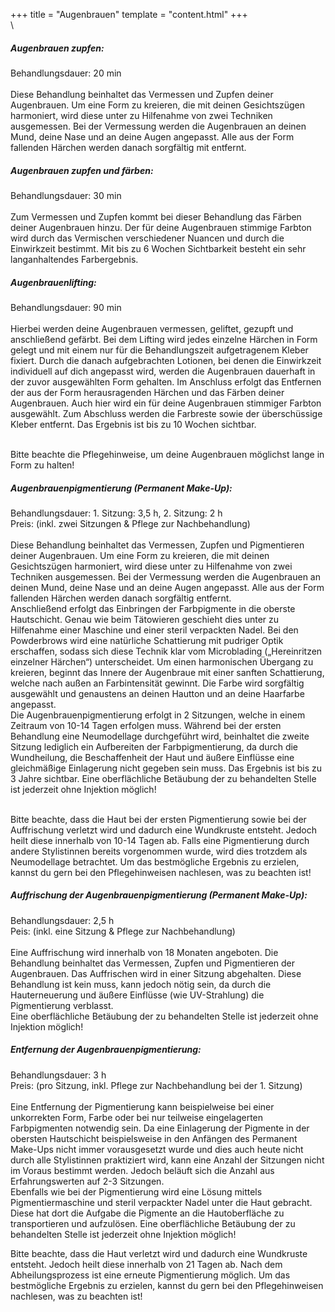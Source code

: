 +++
title = "Augenbrauen"
template = "content.html"
+++
\
\
<div class="p-5">
<h5 class="font-bold">Augenbrauen zupfen:</h5>
Behandlungsdauer: 20 min<br/>
<br/>
Diese Behandlung beinhaltet das Vermessen und Zupfen deiner Augenbrauen. Um eine Form zu kreieren, die mit deinen Gesichtszügen harmoniert, wird diese unter zu Hilfenahme von zwei Techniken ausgemessen. Bei der Vermessung werden die Augenbrauen an deinen Mund, deine Nase und an deine Augen angepasst. Alle aus der Form fallenden Härchen werden danach sorgfältig mit entfernt. 
</div>

<div class="p-5 bg-price2">
<h5 class="font-bold">Augenbrauen zupfen und färben:</h5>
Behandlungsdauer: 30 min<br/>
<br/>
Zum Vermessen und Zupfen kommt bei dieser Behandlung das Färben deiner Augenbrauen hinzu. Der für deine Augenbrauen stimmige Farbton wird durch das Vermischen verschiedener Nuancen und durch die Einwirkzeit bestimmt. Mit bis zu 6 Wochen Sichtbarkeit besteht ein sehr langanhaltendes Farbergebnis.
</div>

<div class="p-5">
<h5 class="font-bold">Augenbrauenlifting:</h5>
Behandlungsdauer: 90 min<br/>
<br/>
Hierbei werden deine Augenbrauen vermessen, geliftet, gezupft und anschließend gefärbt. Bei dem Lifting wird jedes einzelne Härchen in Form gelegt und mit einem nur für die Behandlungszeit aufgetragenem Kleber fixiert. Durch die danach aufgebrachten Lotionen, bei denen die Einwirkzeit individuell auf dich angepasst wird, werden die Augenbrauen dauerhaft in der zuvor ausgewählten Form gehalten. Im Anschluss erfolgt das Entfernen der aus der Form herausragenden Härchen und das Färben deiner Augenbrauen. Auch hier wird ein für deine Augenbrauen stimmiger Farbton ausgewählt. Zum Abschluss werden die Farbreste sowie der überschüssige Kleber entfernt. Das Ergebnis ist bis zu 10 Wochen sichtbar.
<br/><br/>
<p class="italic">Bitte beachte die Pflegehinweise, um deine Augenbrauen möglichst lange in Form zu halten!</p>
</div>

<div class="p-5">
<h5 class="font-bold">Augenbrauenpigmentierung (Permanent Make-Up):</h5>
Behandlungsdauer: 1. Sitzung: 3,5 h, 2. Sitzung: 2 h<br/>
Preis: (inkl. zwei Sitzungen & Pflege zur Nachbehandlung)<br/>
<br/>
Diese Behandlung beinhaltet das Vermessen, Zupfen und Pigmentieren deiner Augenbrauen. Um eine Form zu kreieren, die mit deinen Gesichtszügen harmoniert, wird diese unter zu Hilfenahme von zwei Techniken ausgemessen. Bei der Vermessung werden die Augenbrauen an deinen Mund, deine Nase und an deine Augen angepasst. Alle aus der Form fallenden Härchen werden danach sorgfältig entfernt.<br/>
Anschließend erfolgt das Einbringen der Farbpigmente in die oberste Hautschicht. Genau wie beim Tätowieren geschieht dies unter zu Hilfenahme einer Maschine und einer steril verpackten Nadel. Bei den Powderbrows wird eine natürliche Schattierung mit pudriger Optik erschaffen, sodass sich diese Technik klar vom Microblading („Hereinritzen einzelner Härchen“) unterscheidet. Um einen harmonischen Übergang zu kreieren, beginnt das Innere der Augenbraue mit einer sanften Schattierung, welche nach außen an Farbintensität gewinnt. Die Farbe wird sorgfältig ausgewählt und genaustens an deinen Hautton und an deine Haarfarbe angepasst.<br/>
Die Augenbrauenpigmentierung erfolgt in 2 Sitzungen, welche in einem Zeitraum von 10-14 Tagen erfolgen muss. Während bei der ersten Behandlung eine Neumodellage durchgeführt wird, 
beinhaltet die zweite Sitzung lediglich ein Aufbereiten der Farbpigmentierung, da durch die Wundheilung, die Beschaffenheit der Haut und äußere Einflüsse eine gleichmäßige Einlagerung nicht gegeben sein muss. Das Ergebnis ist bis zu 3 Jahre sichtbar.
Eine oberflächliche Betäubung der zu behandelten Stelle ist jederzeit ohne Injektion möglich!
<br/><br/>
<p class="italic">Bitte beachte, dass die Haut bei der ersten Pigmentierung sowie bei der Auffrischung verletzt wird und dadurch eine Wundkruste entsteht. Jedoch heilt diese innerhalb von 10-14 Tagen ab. Falls eine Pigmentierung durch andere Stylistinnen bereits vorgenommen wurde, wird dies trotzdem als Neumodellage betrachtet. Um das bestmögliche Ergebnis zu erzielen, kannst du gern bei den Pflegehinweisen nachlesen, was zu beachten ist!</p>
</div>

<div class="bg-price3 flex flex-col md:flex-row relative text-white">
    <div class="flex-1 justify-between p-4 leading-normal">
        <h5 class="font-bold">Auffrischung der Augenbrauenpigmentierung (Permanent Make-Up):</h5>
        Behandlungsdauer: 2,5 h<br/>
        Peis: (inkl. eine Sitzung & Pflege zur Nachbehandlung)<br/>
        <br/>
        Eine Auffrischung wird innerhalb von 18 Monaten angeboten. Die Behandlung beinhaltet das Vermessen, Zupfen und Pigmentieren der Augenbrauen. Das Auffrischen wird in einer Sitzung abgehalten. Diese Behandlung ist kein muss, kann jedoch nötig sein, da durch die Hauterneuerung und äußere Einflüsse (wie UV-Strahlung) die Pigmentierung verblasst.<br/>
        Eine oberflächliche Betäubung der zu behandelten Stelle ist jederzeit ohne Injektion möglich!
    </div>
    <div class="relative md:w-1/5">
        <img class="w-full" src="/img/augenbraun.jpg" alt="">
    </div>
</div>

<div class="p-5">
<h5 class="font-bold">Entfernung der Augenbrauenpigmentierung:</h5>
Behandlungsdauer: 3 h<br/>
Preis: (pro Sitzung, inkl. Pflege zur Nachbehandlung bei der 1. Sitzung)<br/>
<br/>
Eine Entfernung der Pigmentierung kann beispielweise bei einer unkorrekten Form, Farbe oder bei nur teilweise eingelagerten Farbpigmenten notwendig sein. Da eine Einlagerung der Pigmente in der obersten Hautschicht beispielsweise in den Anfängen des Permanent Make-Ups nicht immer vorausgesetzt wurde und dies auch heute nicht durch alle Stylistinnen praktiziert wird, kann eine Anzahl der Sitzungen nicht im Voraus bestimmt werden. Jedoch beläuft sich die Anzahl aus Erfahrungswerten auf 2-3 Sitzungen.<br/>
Ebenfalls wie bei der Pigmentierung wird eine Lösung mittels Pigmentiermaschine und steril verpackter Nadel unter die Haut gebracht. Diese hat dort die Aufgabe die Pigmente an die Hautoberfläche zu transportieren und aufzulösen.
Eine oberflächliche Betäubung der zu behandelten Stelle ist jederzeit ohne Injektion möglich!
</div>

<p class="italic">Bitte beachte, dass die Haut verletzt wird und dadurch eine Wundkruste entsteht. Jedoch heilt diese innerhalb von 21 Tagen ab. Nach dem Abheilungsprozess ist eine erneute Pigmentierung möglich. Um das bestmögliche Ergebnis zu erzielen, kannst du gern bei den Pflegehinweisen nachlesen, was zu beachten ist!</p>